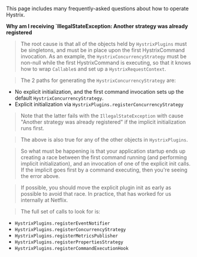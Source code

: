 This page includes many frequently-asked questions about how to operate Hystrix.

**Why am I receiving `IllegalStateException: Another strategy was already registered**

> The root cause is that all of the objects held by `HystrixPlugins` must be singletons, and must be in place upon the first HystrixCommand invocation.  As an example, the `HystrixConcurrencyStrategy` must be non-null while the first HystrixCommand is executing, so that it knows how to wrap `Callable`s and set up a `HystrixRequestContext`.

> The 2 paths for generating the `HystrixConcurrencyStrategy` are:
* No explicit initialization, and the first command invocation sets up the default `HystrixConcurrencyStrategy`.
* Explicit initialization via `HystrixPlugins.registerConcurrencyStrategy`

> Note that the latter fails with the `IllegalStateException` with cause "Another strategy was already registered" if the implicit initialization runs first.

> The above is also true for any of the other objects in `HystrixPlugins`.

> So what must be happening is that your application startup ends up creating a race between the first command running (and performing implicit initialization), and an invocation of one of the explicit init calls.  If the implicit goes first by a command executing, then you're seeing the error above.

> If possible, you should move the explicit plugin init as early as possible to avoid that race.  In practice, that has worked for us internally at Netflix.  

> The full set of calls to look for is:
* `HystrixPlugins.registerEventNotifier`
* `HystrixPlugins.registerConcurrencyStrategy`
* `HystrixPlugins.registerMetricsPublisher`
* `HystrixPlugins.registerPropertiesStrategy`
* `HystrixPlugins.registerCommandExecutionHook`